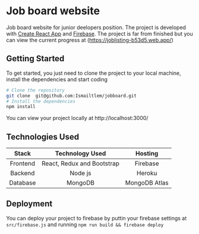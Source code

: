 # Job board website

Job board website for junior deelopers position.
The project is developed with [Create React App](https://github.com/facebook/create-react-app) and [Firebase](firebase.google.com).
The project is far from finished but you can view the current progress at (https://joblisting-b53d5.web.app/)

## Getting Started

To get started, you just need to clone the project to your local machine, install the dependencies and start coding

```bash
# Clone the repository
git clone  git@github.com:Ismailtlem/jobboard.git
# Install the dependencies
npm install
```

You can view your project locally at http://localhost:3000/

## Technologies Used

|  Stack   |       Technology Used        |    Hosting    |
| :------: | :--------------------------: | :-----------: |
| Frontend | React, Redux and Bootstrap   |   Firebase    |
| Backend  |           Node js            |    Heroku     |
| Database |           MongoDB            | MongoDB Atlas |

## Deployment

You can deploy your project to firebase by puttin your firebase settings at `src/firebase.js` and running `npm run build && firebase deploy`
